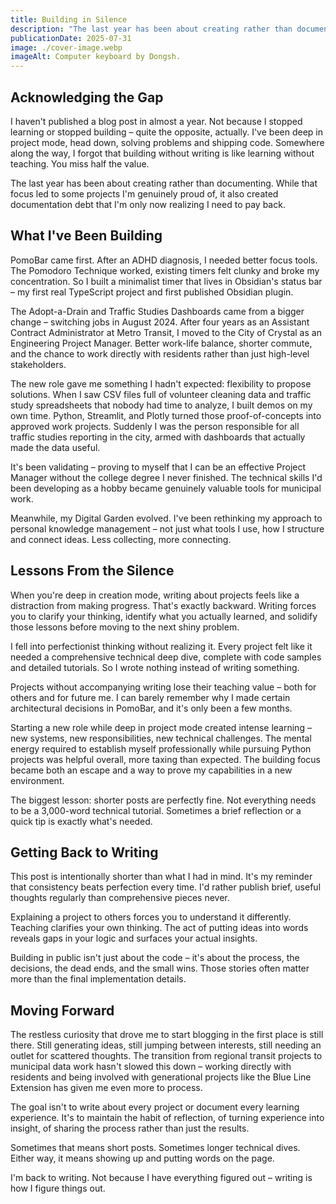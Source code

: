 ```yaml
---
title: Building in Silence
description: "The last year has been about creating rather than documenting. While that focus led to some projects I'm genuinely proud of, it also created documentation debt that I'm only now realizing I need to pay back."
publicationDate: 2025-07-31
image: ./cover-image.webp
imageAlt: Computer keyboard by Dongsh.
---
```


## Acknowledging the Gap

I haven't published a blog post in almost a year. Not because I stopped learning or stopped building – quite the opposite, actually. I've been deep in project mode, head down, solving problems and shipping code. Somewhere along the way, I forgot that building without writing is like learning without teaching. You miss half the value.

The last year has been about creating rather than documenting. While that focus led to some projects I'm genuinely proud of, it also created documentation debt that I'm only now realizing I need to pay back.

## What I've Been Building

PomoBar came first. After an ADHD diagnosis, I needed better focus tools. The Pomodoro Technique worked, existing timers felt clunky and broke my concentration. So I built a minimalist timer that lives in Obsidian's status bar – my first real TypeScript project and first published Obsidian plugin.

The Adopt-a-Drain and Traffic Studies Dashboards came from a bigger change – switching jobs in August 2024. After four years as an Assistant Contract Administrator at Metro Transit, I moved to the City of Crystal as an Engineering Project Manager. Better work-life balance, shorter commute, and the chance to work directly with residents rather than just high-level stakeholders.

The new role gave me something I hadn't expected: flexibility to propose solutions. When I saw CSV files full of volunteer cleaning data and traffic study spreadsheets that nobody had time to analyze, I built demos on my own time. Python, Streamlit, and Plotly turned those proof-of-concepts into approved work projects. Suddenly I was the person responsible for all traffic studies reporting in the city, armed with dashboards that actually made the data useful.

It's been validating – proving to myself that I can be an effective Project Manager without the college degree I never finished. The technical skills I'd been developing as a hobby became genuinely valuable tools for municipal work.

Meanwhile, my Digital Garden evolved. I've been rethinking my approach to personal knowledge management – not just what tools I use, how I structure and connect ideas. Less collecting, more connecting.

## Lessons From the Silence

When you're deep in creation mode, writing about projects feels like a distraction from making progress. That's exactly backward. Writing forces you to clarify your thinking, identify what you actually learned, and solidify those lessons before moving to the next shiny problem.

I fell into perfectionist thinking without realizing it. Every project felt like it needed a comprehensive technical deep dive, complete with code samples and detailed tutorials. So I wrote nothing instead of writing something.

Projects without accompanying writing lose their teaching value – both for others and for future me. I can barely remember why I made certain architectural decisions in PomoBar, and it's only been a few months.

Starting a new role while deep in project mode created intense learning – new systems, new responsibilities, new technical challenges. The mental energy required to establish myself professionally while pursuing Python projects was helpful overall, more taxing than expected. The building focus became both an escape and a way to prove my capabilities in a new environment.

The biggest lesson: shorter posts are perfectly fine. Not everything needs to be a 3,000-word technical tutorial. Sometimes a brief reflection or a quick tip is exactly what's needed.

## Getting Back to Writing

This post is intentionally shorter than what I had in mind. It's my reminder that consistency beats perfection every time. I'd rather publish brief, useful thoughts regularly than comprehensive pieces never.

Explaining a project to others forces you to understand it differently. Teaching clarifies your own thinking. The act of putting ideas into words reveals gaps in your logic and surfaces your actual insights.

Building in public isn't just about the code – it's about the process, the decisions, the dead ends, and the small wins. Those stories often matter more than the final implementation details.

## Moving Forward

The restless curiosity that drove me to start blogging in the first place is still there. Still generating ideas, still jumping between interests, still needing an outlet for scattered thoughts. The transition from regional transit projects to municipal data work hasn't slowed this down – working directly with residents and being involved with generational projects like the Blue Line Extension has given me even more to process.

The goal isn't to write about every project or document every learning experience. It's to maintain the habit of reflection, of turning experience into insight, of sharing the process rather than just the results.

Sometimes that means short posts. Sometimes longer technical dives. Either way, it means showing up and putting words on the page.

I'm back to writing. Not because I have everything figured out – writing is how I figure things out.
